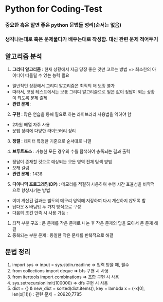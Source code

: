 # Python for Coding-Test

### 중요한 혹은 알면 좋은 python 문법들 정리(순서는 없음) 
### 생각나는대로 혹은 문제풀다가 배우는대로 작성함. 대신 관련 문제 적어두기

## 알고리즘 분석
1. **그리디 알고리즘** : 현재 상황에서 지금 당장 좋은 것만 고르는 방법 => 최소한의 아이디어 떠올릴 수 있는 능력 필요
- 일반적인 상황에서 그리디 알고리즘은 최적의 해 보장 불가
- 따라서, 코딩 테스트에서는 보통 그리디 알고리즘으로 얻은 값이 정답이 되는 상황이 되도록 문제 출제
- **관련 문제** :
  
2. **구현** : 많은 연습을 통해 필요로 하는 라이브러리 사용법을 익혀야 함
- 2차원 배열 자주 사용
- 문법 정리에 다양한 라이브러리 정리

3. **정렬** : 데이터 특정한 기준으로 순서대로 나열

4. **브루트포스** : 가능한 모든 경우의 수를 탐색하여 충족되는 결과 출력
- 정답이 존재할 것으로 예상되는 모든 영역 전체 탐색 방법
- 오래 걸림
- **관련 문제** : 1436

5. **다이나믹 프로그래밍(DP)** : 메모리를 적절히 사용하여 수행 시간 효율성을 비약적으로 향상시키는 방법
- 이미 계산된 결과는 별도의 메모리 영역에 저장하여 다시 계산하지 않도록 함
- 탑다운 & 바텀업 두 가지 방식으로 구성
- 다음의 조건 만족 시 사용 가능 : 
1) 최적 부분 구조 : 큰 문제를 작은 문제로 나눈 후 작은 문제의 답을 모아서 큰 문제 해결
2) 중복되는 부분 문제 : 동일한 작은 문제를 반복적으로 해결
  
## 문법 정리
1) import sys => input = sys.stdin.readline => 입력 받을 때, 필수
2) from collections import deque => bfs 구현 시 사용
3) from itertools import combinations => 조합 구현 시 사용
4) sys.setrecursionlimit(100000) => dfs 구현 시 사용
5) dict = {} & new_dict = sorted(dict.items(), key = lambda x = (-x[0], len(x[1]))) : 관련 문제 = 20920,7785
